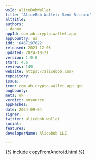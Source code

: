 ```yaml
---
wsId: aliceBobWallet
title: 'AliceBob Wallet: Send Bitcoin'
altTitle: 
authors:
- danny
appId: com.ab.crypto.wallet.app
appCountry: us
idd: '6467197622'
released: 2023-12-05
updated: 2024-10-21
version: 1.9.0
stars: 4.6
reviews: 149
website: https://alicebob.com/
repository: 
issue: 
icon: com.ab.crypto.wallet.app.jpg
bugbounty: 
meta: ok
verdict: nosource
appHashes: 
date: 2024-09-04
signer: 
twitter: alicebob_wallet
social: 
features: 
developerName: Alicebob LLC

---
```


{% include copyFromAndroid.html %}

